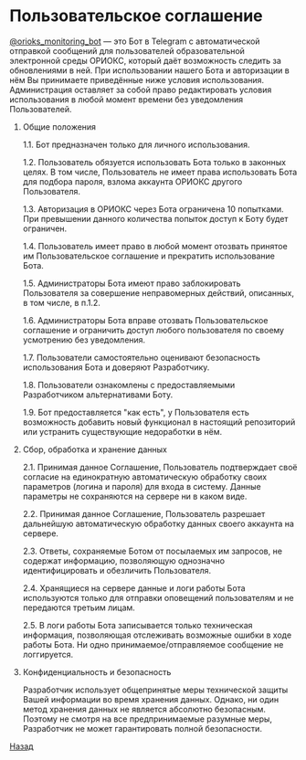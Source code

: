 # Пользовательское соглашение

[@orioks_monitoring_bot](https://t.me/orioks_monitoring_bot) — это Бот в Telegram с автоматической отправкой сообщений для пользователей образовательной электронной среды ОРИОКС, который даёт возможность следить за обновлениями в ней. При использовании нашего Бота и авторизации в нём Вы принимаете приведённые ниже условия использования. Администрация оставляет за собой право редактировать условия использования в любой момент времени без уведомления Пользователей.


1. Общие положения

	1.1. Бот предназначен только для личного использования.

	1.2. Пользователь обязуется использовать Бота только в законных целях. В том числе, Пользователь не имеет права использовать Бота для подбора пароля, взлома аккаунта ОРИОКС другого Пользователя.

	1.3. Авторизация в ОРИОКС через Бота ограничена 10 попытками. При превышении данного количества попыток доступ к Боту будет ограничен.

	1.4. Пользователь имеет право в любой момент отозвать принятое им Пользовательское соглашение и прекратить использование Бота. 

	1.5. Администраторы Бота имеют право заблокировать Пользователя за совершение неправомерных действий, описанных, в том числе, в п.1.2.

	1.6. Администраторы Бота вправе отозвать Пользовательское соглашение и ограничить доступ любого пользователя по своему усмотрению без уведомления.

	1.7. Пользователи самостоятельно оценивают безопасность использования Бота и доверяют Разработчику.

	1.8. Пользователи ознакомлены с предоставляемыми Разработчиком альтернативами Боту.
	
	1.9. Бот предоставляется "как есть", у Пользователя есть возможность добавить новый функционал в настоящий репозиторий или устранить существующие недоработки в нём.
	

2. Сбор, обработка и хранение данных

	2.1. Принимая данное Соглашение, Пользователь подтверждает своё согласие на единократную автоматическую обработку своих параметров (логина и пароля) для входа в систему. Данные параметры не сохраняются на сервере ни в каком виде.

	2.2. Принимая данное Соглашение, Пользователь разрешает дальнейшую автоматическую обработку данных своего аккаунта на сервере.
	
	2.3. Ответы, сохраняемые Ботом от посылаемых им запросов, не содержат информацию, позволяющую однозначно идентифицировать и обезличить Пользователя.

	2.4. Хранящиеся на сервере данные и логи работы Бота используются только для отправки оповещений пользователям и не передаются третьим лицам.

	2.5. В логи работы Бота записывается только техническая информация, позволяющая отслеживать возможные ошибки в ходе работы Бота. Ни одно принимаемое/отправляемое сообщение не логгируется.


3. Конфиденциальность и безопасность

	Разработчик использует общепринятые меры технической защиты Вашей информации во время хранения данных. Однако, ни один метод хранения данных не является абсолютно безопасным. Поэтому не смотря на все предпринимаемые разумные меры, Разработчик не может гарантировать полной безопасности.

[Назад](./)
